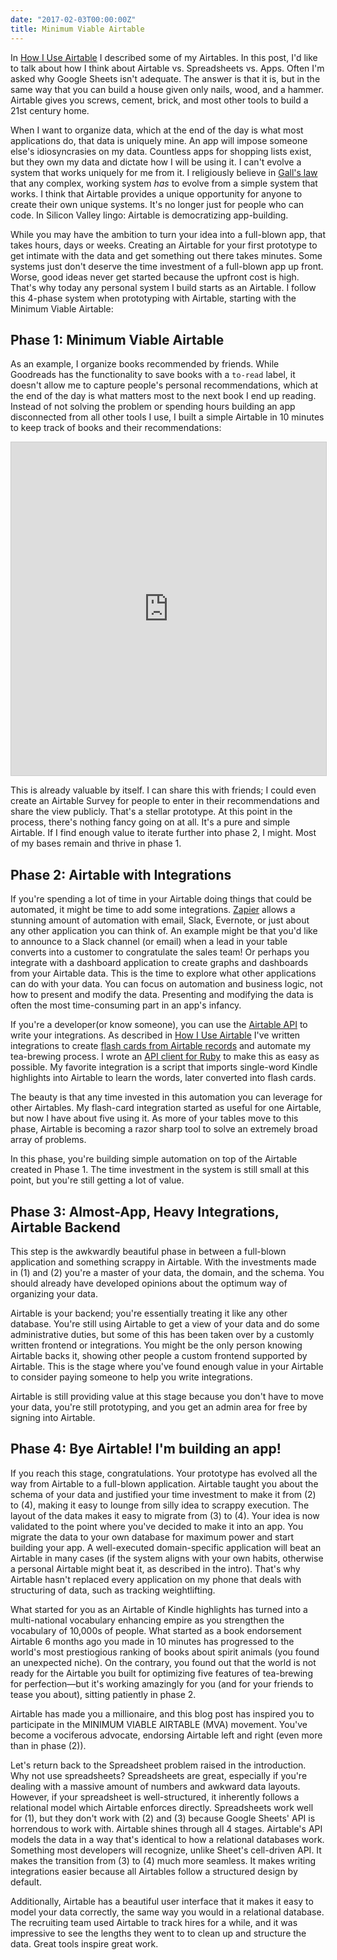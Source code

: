 ```yaml
---
date: "2017-02-03T00:00:00Z"
title: Minimum Viable Airtable
---
```


In [How I Use Airtable](http://sirupsen.com/airtable/) I described some of my
Airtables. In this post, I'd like to talk about how I think about Airtable vs.
Spreadsheets vs. Apps. Often I'm asked why Google Sheets isn't adequate. The
answer is that it is, but in the same way that you can build a house given only
nails, wood, and a hammer. Airtable gives you screws, cement, brick, and most
other tools to build a 21st century home.

When I want to organize data, which at the end of the day is what most
applications do, that data is uniquely mine. An app will impose someone else's
idiosyncrasies on my data. Countless apps for shopping lists exist, but they own
my data and dictate how I will be using it. I can't evolve a system that works
uniquely for me from it. I religiously believe in [Gall's
law](https://en.wikipedia.org/wiki/John_Gall_(author)#Gall.27s_law) that any
complex, working system _has_ to evolve from a simple system that works. I think
that Airtable provides a unique opportunity for anyone to create their own
unique systems. It's no longer just for people who can code. In Silicon Valley
lingo: Airtable is democratizing app-building.

While you may have the ambition to turn your idea into a full-blown app, that
takes hours, days or weeks. Creating an Airtable for your first prototype to get
intimate with the data and get something out there takes minutes. Some systems
just don't deserve the time investment of a full-blown app up front. Worse, good
ideas never get started because the upfront cost is high. That's why today any
personal system I build starts as an Airtable. I follow this 4-phase system when
prototyping with Airtable, starting with the Minimum Viable Airtable:

## Phase 1: Minimum Viable Airtable

As an example, I organize books recommended by friends. While Goodreads has the
functionality to save books with a `to-read` label, it doesn't allow me to
capture people's personal recommendations, which at the end of the day is what
matters most to the next book I end up reading. Instead of not solving the
problem or spending hours building an app disconnected from all other tools I
use, I built a simple Airtable in 10 minutes to keep track of books and their
recommendations:

<iframe class="airtable-embed"
src="https://airtable.com/embed/shrCBVNb1yS0KXS2E?backgroundColor=gray&viewControls=on"
frameborder="0" onmousewheel="" width="100%" height="533" style="background:
transparent; border: 1px solid #ccc;"></iframe>

This is already valuable by itself. I can share this with friends; I could even
create an Airtable Survey for people to enter in their recommendations and share
the view publicly. That's a stellar prototype. At this point in the process,
there's nothing fancy going on at all. It's a pure and simple Airtable. If I
find enough value to iterate further into phase 2, I might. Most of my bases
remain and thrive in phase 1.

## Phase 2: Airtable with Integrations

If you're spending a lot of time in your Airtable doing things that could be
automated, it might be time to add some integrations.
[Zapier](https://zapier.com/) allows a stunning amount of automation with email,
Slack, Evernote, or just about any other application you can think of. An
example might be that you'd like to announce to a Slack channel (or email) when
a lead in your table converts into a customer to congratulate the sales team! Or
perhaps you integrate with a dashboard application to create graphs and
dashboards from your Airtable data. This is the time to explore what other
applications can do with your data. You can focus on automation and business
logic, not how to present and modify the data. Presenting and modifying the data
is often the most time-consuming part in an app's infancy. 

If you're a developer(or know someone), you can use the [Airtable
API](https://airtable.com/api) to write your integrations. As described in [How
I Use Airtable](http://sirupsen.com/airtable/) I've written integrations to
create [flash cards from Airtable
records](https://github.com/sirupsen/anki-airtable) and automate my tea-brewing
process. I wrote an [API client for Ruby](https://github.com/sirupsen/airrecord)
to make this as easy as possible. My favorite integration is a script that
imports single-word Kindle highlights into Airtable to learn the words, later
converted into flash cards.

The beauty is that any time invested in this automation you can leverage for
other Airtables. My flash-card integration started as useful for one Airtable,
but now I have about five using it. As more of your tables move to this phase,
Airtable is becoming a razor sharp tool to solve an extremely broad array of
problems.

In this phase, you're building simple automation on top of the Airtable created
in Phase 1. The time investment in the system is still small at this point, but
you're still getting a lot of value.

## Phase 3: Almost-App, Heavy Integrations, Airtable Backend

This step is the awkwardly beautiful phase in between a full-blown application
and something scrappy in Airtable. With the investments made in (1) and (2)
you're a master of your data, the domain, and the schema. You should already
have developed opinions about the optimum way of organizing your data. 

Airtable is your backend; you're essentially treating it like any other
database. You're still using Airtable to get a view of your data and do some
administrative duties, but some of this has been taken over by a customly
written frontend or integrations. You might be the only person knowing Airtable
backs it, showing other people a custom frontend supported by Airtable. This is
the stage where you've found enough value in your Airtable to consider paying
someone to help you write integrations.

Airtable is still providing value at this stage because you don't have to move
your data, you're still prototyping, and you get an admin area for free by
signing into Airtable. 

## Phase 4: Bye Airtable! I'm building an app!

If you reach this stage, congratulations. Your prototype has evolved all the way
from Airtable to a full-blown application. Airtable taught you about the schema
of your data and justified your time investment to make it from (2) to (4),
making it easy to lounge from silly idea to scrappy execution. The layout of the
data makes it easy to migrate from (3) to (4). Your idea is now validated to the
point where you've decided to make it into an app. You migrate the data to your
own database for maximum power and start building your app. A well-executed
domain-specific application will beat an Airtable in many cases (if the system
aligns with your own habits, otherwise a personal Airtable might beat it, as
described in the intro). That's why Airtable hasn't replaced every application
on my phone that deals with structuring of data, such as tracking weightlifting.

What started for you as an Airtable of Kindle highlights has turned into a
multi-national vocabulary enhancing empire as you strengthen the vocabulary of
10,000s of people. What started as a book endorsement Airtable 6 months ago you
made in 10 minutes has progressed to the world's most prestiogious ranking of
books about spirit animals (you found an unexpected niche). On the contrary, you
found out that the world is not ready for the Airtable you built for optimizing
five features of tea-brewing for perfection—but it's working amazingly for you
(and for your friends to tease you about), sitting patiently in phase 2.

Airtable has made you a millionaire, and this blog post has inspired you to
participate in the MINIMUM VIABLE AIRTABLE (MVA) movement. You've become a
vociferous advocate, endorsing Airtable left and right (even more than in phase
(2)).

Let's return back to the Spreadsheet problem raised in the introduction. Why not
use spreadsheets? Spreadsheets are great, especially if you're dealing with a
massive amount of numbers and awkward data layouts. However, if your spreadsheet
is well-structured, it inherently follows a relational model which Airtable
enforces directly. Spreadsheets work well for (1), but they don't work with (2)
and (3) because Google Sheets' API is horrendous to work with. Airtable shines
through all 4 stages. Airtable's API models the data in a way that's identical
to how a relational databases work. Something most developers will recognize,
unlike Sheet's cell-driven API. It makes the transition from (3) to (4) much
more seamless. It makes writing integrations easier because all Airtables follow
a structured design by default.

Additionally, Airtable has a beautiful user interface that it makes it easy to
model your data correctly, the same way you would in a relational database. The
recruiting team used Airtable to track hires for a while, and it was impressive
to see the lengths they went to to clean up and structure the data. Great tools
inspire great work.
